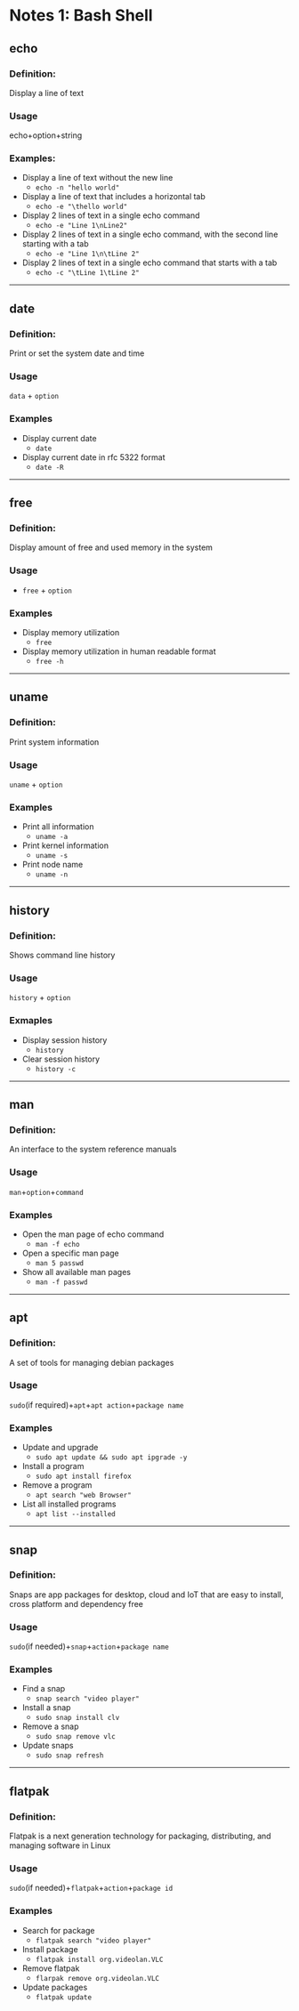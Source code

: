 # Notes 1: Bash Shell

## echo
### Definition:
Display a line of text

### Usage
echo+option+string

### Examples:
* Display a line of text without the new line
  * `echo -n "hello world"`
* Display a line of text that includes a horizontal tab
  * `echo -e "\thello world"`
* Display 2 lines of text in a single echo command
  * `echo -e "Line 1\nLine2"`
* Display 2 lines of text in a single echo command, with the second line starting with a tab
  * `echo -e "Line 1\n\tLine 2"`
* Display 2 lines of text in a single echo command that starts with a tab
  * `echo -c "\tLine 1\tLine 2"`

<hr>

## date
### Definition:
Print or set the system date and time

### Usage
`data` + `option`
### Examples
* Display current date
  * `date`
* Display current date in rfc 5322 format
  * `date -R`

<hr>

## free
### Definition:
Display amount of free and used memory in the system

### Usage
* `free` + `option`
### Examples
* Display memory utilization
  * `free`
* Display memory utilization in human readable format
  * `free -h`
  
<hr>

## uname
### Definition:
Print system information

### Usage
`uname` + `option`
### Examples
* Print all information
  * `uname -a`
* Print kernel information
  * `uname -s`
* Print node name
  * `uname -n`
  
<hr>

## history
### Definition:
Shows command line history

### Usage
`history` + `option`
### Exmaples
* Display session history
  * `history`
* Clear session history
  * `history -c`

<hr>

## man
### Definition:
An interface to the system reference manuals

### Usage
`man`+`option`+`command`
### Examples
* Open the man page of echo command
  * `man -f echo`
* Open a specific man page
  * `man 5 passwd`
* Show all available man pages
  * `man -f passwd`

<hr>

## apt
### Definition:
A set of tools for managing debian packages

### Usage
`sudo`(if required)+`apt`+`apt action`+`package name`
### Examples
* Update and upgrade
  * `sudo apt update && sudo apt ipgrade -y`
* Install a program
  * `sudo apt install firefox`
* Remove a program
  * `apt search "web Browser"`
* List all installed programs
  * `apt list --installed`

<hr>

## snap
### Definition:
Snaps are app packages for desktop, cloud and IoT that are easy to install, cross platform and dependency free

### Usage
`sudo`(if needed)+`snap`+`action`+`package name`
### Examples
* Find a snap
  * `snap search "video player"`
* Install a snap
  * `sudo snap install clv`
* Remove a snap
  * `sudo snap remove vlc`
* Update snaps
  * `sudo snap refresh`

<hr>

## flatpak
### Definition:
Flatpak is a next generation technology for packaging, distributing, and managing software in Linux

### Usage
`sudo`(if needed)+`flatpak`+`action`+`package id`
### Examples
* Search for package
  * `flatpak search "video player"`
* Install package
  * `flatpak install org.videolan.VLC`
* Remove flatpak
  * `flarpak remove org.videolan.VLC`
* Update packages
  * `flatpak update`